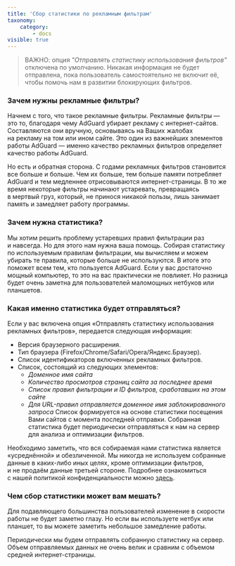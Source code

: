 ```yaml
---
title: 'Сбор статистики по рекламным фильтрам'
taxonomy:
    category:
        - docs
visible: true
---
```

>ВАЖНО: опция *"Отправлять статистику использования фильтров"* отключена по умолчанию. Никакая информация не будет отправлена, пока пользователь самостоятельно не включит её, чтобы помочь нам в развитии блокирующих фильтров.

### Зачем нужны рекламные фильтры?
Начнем с&nbsp;того, что такое рекламные фильтры. Рекламные фильтры&nbsp;&mdash; это&nbsp;то, благодаря чему AdGuard убирает рекламу с&nbsp;интернет-сайтов.
Составляются они вручную, основываясь на&nbsp;Ваших жалобах на&nbsp;рекламу на&nbsp;том или ином сайте. 
Это один из&nbsp;важнейших элементов работы AdGuard&nbsp;&mdash; именно качество рекламных фильтров определяет качество работы AdGuard.

Но&nbsp;есть и&nbsp;обратная сторона. С&nbsp;годами рекламных фильтров становится все больше и&nbsp;больше. Чем их&nbsp;больше, тем больше памяти потребляет AdGuard и&nbsp;тем медленнее отрисовываются интернет-страницы. 
В&nbsp;то&nbsp;же время некоторые фильтры начинают устаревать, превращаясь в&nbsp;мертвый груз, который, не&nbsp;принося никакой пользы, лишь занимает память и&nbsp;замедляет работу программы.

### Зачем нужна статистика?
Мы&nbsp;хотим решить проблему устаревших правил фильтрации раз и&nbsp;навсегда. Но&nbsp;для этого нам нужна ваша помощь. Собирая статистику по&nbsp;используемым правилам фильтрации, мы&nbsp;вычисляем и&nbsp;можем убирать те&nbsp;правила, которые больше не&nbsp;используются. В&nbsp;итоге это поможет всем тем, кто пользуется AdGuard.
Если у&nbsp;вас достаточно мощный компьютер, то&nbsp;это на&nbsp;вас практически не&nbsp;повлияет. Но&nbsp;разница будет очень заметна для пользователей маломощных нетбуков или планшетов.

### Какая именно статистика будет отправляться?
Если у вас включена опция «Отправлять статистику использования рекламных фильтров», передается следующая информация:
* Версия браузерного расширения.
* Тип браузера (Firefox/Chrome/Safari/Opera/Яндекс.Браузер).
* Список идентификаторов включенных рекламных фильтров.
* Список, состоящий из следующих элементов: 
  * *Доменное имя сайта* 
  * *Количество просмотров страниц сайта за последнее время*
  * *Список правил фильтрации и ID фильтров, сработавших на этом сайте* 
  * *Для URL-правил отправляется доменное имя заблокированного запроса* 
  Список формируется на основе статистики посещения Вами сайтов с момента последней отправки.
Собранная статистика будет периодически отправляться к нам на сервер для анализа и оптимизации фильтров.

Необходимо заметить, что вся собираемая нами статистика является &laquo;усреднённой&raquo; и&nbsp;обезличенной. Мы&nbsp;никогда не&nbsp;используем собранные данные в&nbsp;каких-либо иных целях, кроме оптимизации фильтров, и&nbsp;не&nbsp;продаём данные третьей стороне. Подробнее ознакомиться с&nbsp;нашей политикой конфиденциальности можно [здесь](https://adguard.com/ru/privacy.html).

### Чем сбор статистики может вам мешать?
Для подавляющего большинства пользователей изменение в&nbsp;скорости работы не&nbsp;будет заметно глазу. Но&nbsp;если вы&nbsp;используете нетбук или планшет, то&nbsp;вы&nbsp;можете заметить небольшое замедление работы.

Периодически мы&nbsp;будем отправлять собранную статистику на&nbsp;сервер. Объем отправляемых данных не&nbsp;очень велик и&nbsp;сравним с&nbsp;объемом средней интернет-страницы.
